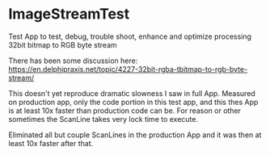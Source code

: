 # ImageStreamTest
Test App to test, debug, trouble shoot, enhance and optimize processing 32bit bitmap to RGB byte stream

There has been some discussion here:
  https://en.delphipraxis.net/topic/4227-32bit-rgba-tbitmap-to-rgb-byte-stream/
  
This doesn't yet reproduce dramatic slowness I saw in full App. Measured on production app, only the code portion in this test app, and this thes App is at least 10x faster than production code can be. For reason or other sometimes the ScanLine takes very lock time to execute. 

Eliminated all but couple ScanLines in the production App and it was then at least 10x faster after that.
